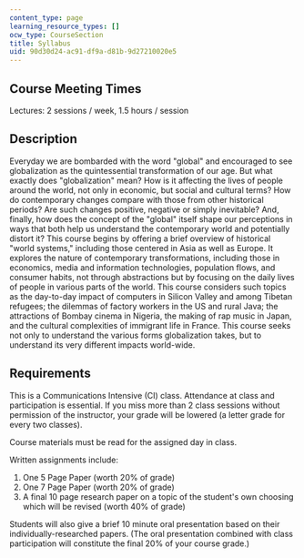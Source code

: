 ```yaml
---
content_type: page
learning_resource_types: []
ocw_type: CourseSection
title: Syllabus
uid: 90d30d24-ac91-df9a-d81b-9d27210020e5
---
```


Course Meeting Times
--------------------

Lectures: 2 sessions / week, 1.5 hours / session

Description
-----------

Everyday we are bombarded with the word "global" and encouraged to see globalization as the quintessential transformation of our age. But what exactly does "globalization" mean? How is it affecting the lives of people around the world, not only in economic, but social and cultural terms? How do contemporary changes compare with those from other historical periods? Are such changes positive, negative or simply inevitable? And, finally, how does the concept of the "global" itself shape our perceptions in ways that both help us understand the contemporary world and potentially distort it? This course begins by offering a brief overview of historical "world systems," including those centered in Asia as well as Europe. It explores the nature of contemporary transformations, including those in economics, media and information technologies, population flows, and consumer habits, not through abstractions but by focusing on the daily lives of people in various parts of the world. This course considers such topics as the day-to-day impact of computers in Silicon Valley and among Tibetan refugees; the dilemmas of factory workers in the US and rural Java; the attractions of Bombay cinema in Nigeria, the making of rap music in Japan, and the cultural complexities of immigrant life in France. This course seeks not only to understand the various forms globalization takes, but to understand its very different impacts world-wide.

Requirements
------------

This is a Communications Intensive (CI) class. Attendance at class and participation is essential. If you miss more than 2 class sessions without permission of the instructor, your grade will be lowered (a letter grade for every two classes).  
  
Course materials must be read for the assigned day in class.  
  
Written assignments include:

1.  One 5 Page Paper (worth 20% of grade)
2.  One 7 Page Paper (worth 20% of grade)
3.  A final 10 page research paper on a topic of the student's own choosing which will be revised (worth 40% of grade)

Students will also give a brief 10 minute oral presentation based on their individually-researched papers. (The oral presentation combined with class participation will constitute the final 20% of your course grade.)